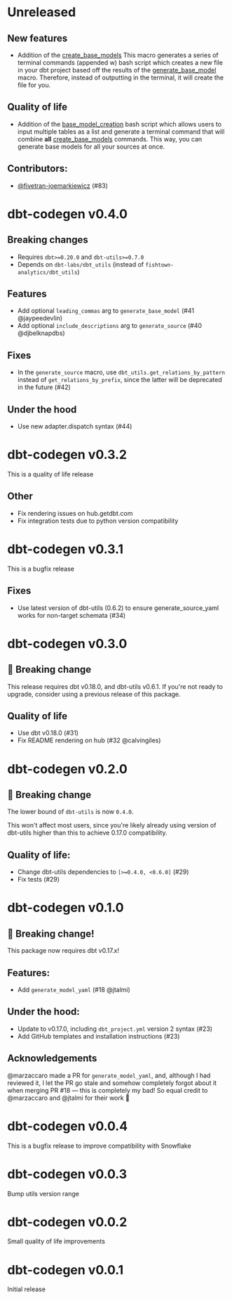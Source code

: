 # Unreleased
## New features
- Addition of the [create_base_models](macros/create_base_models.sql)
This macro generates a series of terminal commands (appended w) bash script which creates a new file in your dbt project based off the results of the [generate_base_model](macros/generate_base_model.sql) macro. Therefore, instead of outputting in the terminal, it will create the file for you.

## Quality of life
- Addition of the [base_model_creation](bash_scripts/base_model_creation.sh) bash script which allows users to input multiple tables as a list and generate a terminal command that will combine **all** [create_base_models](macros/create_base_models.sql) commands. This way, you can generate base models for all your sources at once.

## Contributors:
- [@fivetran-joemarkiewicz](https://github.com/fivetran-joemarkiewicz) (#83)
# dbt-codegen v0.4.0

## Breaking changes
- Requires `dbt>=0.20.0` and `dbt-utils>=0.7.0`
- Depends on `dbt-labs/dbt_utils` (instead of `fishtown-analytics/dbt_utils`)

## Features
- Add optional `leading_commas` arg to `generate_base_model` (#41 @jaypeedevlin)
- Add optional `include_descriptions` arg to `generate_source` (#40 @djbelknapdbs)

## Fixes
- In the `generate_source` macro, use `dbt_utils.get_relations_by_pattern` instead of `get_relations_by_prefix`, since the latter will be deprecated in the future (#42)

## Under the hood
- Use new adapter.dispatch syntax (#44)

# dbt-codegen v0.3.2

This is a quality of life release

## Other
* Fix rendering issues on hub.getdbt.com
* Fix integration tests due to python version compatibility

# dbt-codegen v0.3.1
This is a bugfix release

## Fixes
- Use latest version of dbt-utils (0.6.2) to ensure generate_source_yaml works for non-target schemata (#34)

# dbt-codegen v0.3.0
## 🚨  Breaking change
This release requires dbt v0.18.0, and dbt-utils v0.6.1. If you're not ready to upgrade, consider using a previous release of this package.

## Quality of life
- Use dbt v0.18.0 (#31)
- Fix README rendering on hub  (#32 @calvingiles)

# dbt-codegen v0.2.0
## 🚨 Breaking change
The lower bound of `dbt-utils` is now `0.4.0`.

This won't affect most users, since you're likely already using version of dbt-utils higher than this to achieve 0.17.0 compatibility.

## Quality of life:
- Change dbt-utils dependencies to `[>=0.4.0, <0.6.0]` (#29)
- Fix tests (#29)

# dbt-codegen v0.1.0
## 🚨 Breaking change!

This package now requires dbt v0.17.x!

## Features:
* Add `generate_model_yaml` (#18 @jtalmi)


## Under the hood:
* Update to v0.17.0, including `dbt_project.yml` version 2 syntax (#23)
* Add GitHub templates and installation instructions (#23)

## Acknowledgements
@marzaccaro made a PR for `generate_model_yaml`, and, although I had reviewed it, I let the PR go stale and somehow completely forgot about it when merging PR #18 — this is completely my bad! So equal credit to @marzaccaro and @jtalmi for their work :clap:

# dbt-codegen v0.0.4
This is a bugfix release to improve compatibility with Snowflake

# dbt-codegen v0.0.3
Bump utils version range

# dbt-codegen v0.0.2
Small quality of life improvements

# dbt-codegen v0.0.1
Initial release
